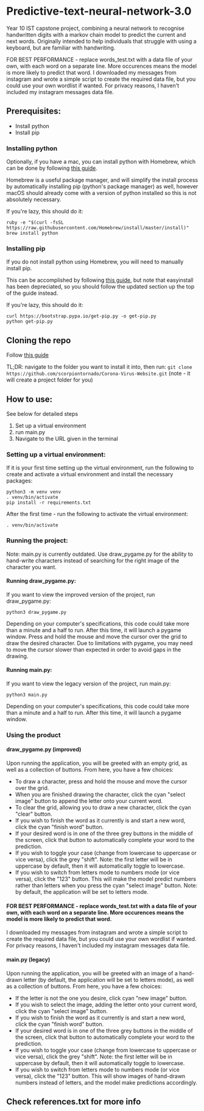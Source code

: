 # Predictive-text-neural-network-3.0
Year 10 IST capstone project, combining a neural network to recognise handwritten digits with a markov chain model to predict the current and next words. Originally intended to help individuals that struggle with using a keyboard, but are familiar with handwriting.

FOR BEST PERFORMANCE - replace words_test.txt with a data file of your own, with each word on a separate line. More occurences means the model is more likely to predict that word.
I downloaded my messages from instagram and wrote a simple script to create the required data file, but you could use your own wordlist if wanted. For privacy reasons, I haven't included my instagram messages data file.

## Prerequisites:

- Install python
- Install pip

### Installing python

Optionally, if you have a mac, you can install python with Homebrew, which can be done by following [this guide](https://docs.python-guide.org/starting/install3/osx/).

Homebrew is a useful package manager, and will simplify the install process by automatically installing pip (python's package manager) as well, however macOS should already come with a version of python installed so this is not absolutely necessary.

If you're lazy, this should do it:

```
ruby -e "$(curl -fsSL https://raw.githubusercontent.com/Homebrew/install/master/install)"
brew install python
```

### Installing pip

If you do not install python using Homebrew, you will need to manually install pip.

This can be accomplished by following [this guide](https://ahmadawais.com/install-pip-macos-os-x-python/), but note that easyinstall has been depreciated, so you should follow the updated section up the top of the guide instead.

If you're lazy, this should do it:

```
curl https://bootstrap.pypa.io/get-pip.py -o get-pip.py
python get-pip.py
```

## Cloning the repo
Follow [this guide](https://docs.github.com/en/github/creating-cloning-and-archiving-repositories/cloning-a-repository)

TL;DR: navigate to the folder you want to install it into, then run: ```git clone https://github.com/scorpiontornado/Corona-Virus-Website.git``` (note - it will create a project folder for you)

## How to use:

See below for detailed steps

1. Set up a virtual environment
2. run main.py
3. Navigate to the URL given in the terminal

### Setting up a virtual environment:

If it is your first time setting up the virtual environment, run the following to create and activate a virtual environment and install the necessary packages:

```
python3 -m venv venv
. venv/bin/activate
pip install -r requirements.txt
```

After the first time - run the following to activate the virtual environment:

```
. venv/bin/activate
```

### Running the project:
Note: main.py is currently outdated. Use draw_pygame.py for the ability to hand-write characters instead of searching for the right image of the character you want.

#### Running draw_pygame.py:
If you want to view the improved version of the project, run draw_pygame.py:

```
python3 draw_pygame.py
```

Depending on your computer's specifications, this code could take more than a minute and a half to run. After this time, it will launch a pygame window.
Press and hold the mouse and move the cursor over the grid to draw the desired character. Due to limitations with pygame, you may need to move the cursor slower than expected in order to avoid gaps in the drawing.

#### Running main.py:
If you want to view the legacy version of the project, run main.py:

```
python3 main.py
```

Depending on your computer's specifications, this code could take more than a minute and a half to run. After this time, it will launch a pygame window.

### Using the product
#### draw_pygame.py (improved)
Upon running the application, you will be greeted with an empty grid, as well as a collection of buttons. From here, you have a few choices:
- To draw a character, press and hold the mouse and move the cursor over the grid.
- When you are finished drawing the character, click the cyan "select image" button to append the letter onto your current word.
- To clear the grid, allowing you to draw a new character, click the cyan "clear" button.
- If you wish to finish the word as it currently is and start a new word, click the cyan "finish word" button.
- If your desired word is in one of the three grey buttons in the middle of the screen, click that button to automatically complete your word to the prediction.
- If you wish to toggle your case (change from lowercase to uppercase or vice versa), click the grey "shift". Note: the first letter will be in uppercase by default, then it will automatically toggle to lowercase.
- If you wish to switch from letters mode to numbers mode (or vice versa), click the "123" button. This will make the model predict numbers rather than letters when you press the cyan "select image" button. Note: by default, the application will be set to letters mode.

#### FOR BEST PERFORMANCE - replace words_test.txt with a data file of your own, with each word on a separate line. More occurences means the model is more likely to predict that word.
I downloaded my messages from instagram and wrote a simple script to create the required data file, but you could use your own wordlist if wanted. For privacy reasons, I haven't included my instagram messages data file.

#### main.py (legacy)
Upon running the application, you will be greeted with an image of a hand-drawn letter (by default, the application will be set to letters mode), as well as a collection of buttons. From here, you have a few choices:
- If the letter is not the one you desire, click cyan "new image" button.
- If you wish to select the image, adding the letter onto your current word, click the cyan "select image" button.
- If you wish to finish the word as it currently is and start a new word, click the cyan "finish word" button.
- If your desired word is in one of the three grey buttons in the middle of the screen, click that button to automatically complete your word to the prediction.
- If you wish to toggle your case (change from lowercase to uppercase or vice versa), click the grey "shift". Note: the first letter will be in uppercase by default, then it will automatically toggle to lowercase.
- If you wish to switch from letters mode to numbers mode (or vice versa), click the "123" button. This will show images of hand-drawn numbers instead of letters, and the model make predictions accordingly.

## Check references.txt for more info
